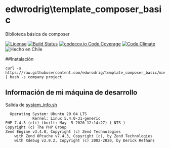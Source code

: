 edwrodrig\template_composer_basic
========
Biblioteca básica de composer

[![License](https://img.shields.io/github/license/edwrodrig/template_composer_basic)](https://github.com/edwrodrig/template_composer_basic/blob/master/LICENSE)
[![Build Status](https://travis-ci.org/edwrodrig/template_composer_basic.svg?branch=template)](https://travis-ci.org/edwrodrig/template_composer_basic)
[![codecov.io Code Coverage](https://codecov.io/gh/edwrodrig/template_composer_basic/branch/master/graph/badge.svg)](https://codecov.io/github/edwrodrig/template_composer_basic?branch=template)
[![Code Climate](https://codeclimate.com/github/edwrodrig/template_composer_basic/badges/gpa.svg)](https://codeclimate.com/github/edwrodrig/template_composer_basic)
![Hecho en Chile](https://img.shields.io/badge/country-Chile-red)

##Instalación
```
curl -s https://raw.githubusercontent.com/edwrodrig/template_composer_basic/master/install | bash -s company project
```

## Información de mi máquina de desarrollo
Salida de [system_info.sh](https://github.com/edwrodrig/hapi_core/blob/master/scripts/system_info.sh)
```
  Operating System: Ubuntu 20.04 LTS
            Kernel: Linux 5.4.0-31-generic
PHP 7.4.3 (cli) (built: May  5 2020 12:14:27) ( NTS )
Copyright (c) The PHP Group
Zend Engine v3.4.0, Copyright (c) Zend Technologies
    with Zend OPcache v7.4.3, Copyright (c), by Zend Technologies
    with Xdebug v2.9.2, Copyright (c) 2002-2020, by Derick Rethans
```

